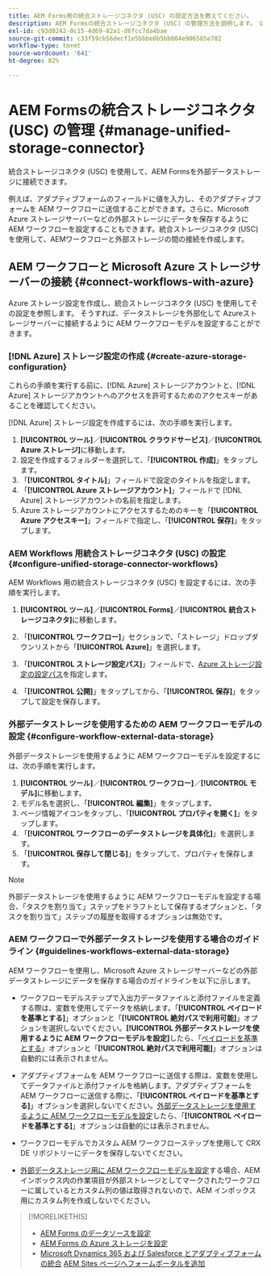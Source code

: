 ```yaml
---
title: AEM Forms用の統合ストレージコネクタ (USC) の設定方法を教えてください。
description: AEM Formsの統合ストレージコネクタ (USC) の管理方法を説明します。 Unified Storage Connector(USC) を使用して、AEM Formsを外部データストレージに接続します。
exl-id: c93d0242-0c15-4d69-82a1-d6fcc7da4bae
source-git-commit: c33f59cb56decf1e5bbbe0b5bb084e906585e702
workflow-type: tm+mt
source-wordcount: '641'
ht-degree: 82%

---
```


# AEM Formsの統合ストレージコネクタ (USC) の管理 {#manage-unified-storage-connector}

統合ストレージコネクタ (USC) を使用して、AEM Formsを外部データストレージに接続できます。

例えば、アダプティブフォームのフィールドに値を入力し、そのアダプティブフォームを AEM ワークフローに送信することができます。さらに、Microsoft Azure ストレージサーバーなどの外部ストレージにデータを保存するように AEM ワークフローを設定することもできます。統合ストレージコネクタ (USC) を使用して、AEMワークフローと外部ストレージの間の接続を作成します。

## AEM ワークフローと Microsoft Azure ストレージサーバーの接続 {#connect-workflows-with-azure}

Azure ストレージ設定を作成し、統合ストレージコネクタ (USC) を使用してその設定を参照します。 そうすれば、データストレージを外部化して Azureストレージサーバーに接続するように AEM ワークフローモデルを設定することができます。

### [!DNL Azure] ストレージ設定の作成 {#create-azure-storage-configuration}

これらの手順を実行する前に、[!DNL Azure] ストレージアカウントと、[!DNL Azure] ストレージアカウントへのアクセスを許可するためのアクセスキーがあることを確認してください。

[!DNL Azure] ストレージ設定を作成するには、次の手順を実行します。

1. **[!UICONTROL ツール]**／**[!UICONTROL クラウドサービス]**／**[!UICONTROL Azure ストレージ]**&#x200B;に移動します。
1. 設定を作成するフォルダーを選択して、「**[!UICONTROL 作成]**」をタップします。
1. 「**[!UICONTROL タイトル]**」フィールドで設定のタイトルを指定します。
1. 「**[!UICONTROL Azure ストレージアカウント]**」フィールドで [!DNL Azure] ストレージアカウントの名前を指定します。
1. Azure ストレージアカウントにアクセスするためのキーを「**[!UICONTROL Azure アクセスキー]**」フィールドで指定し、「**[!UICONTROL 保存]**」をタップします。

### AEM Workflows 用統合ストレージコネクタ (USC) の設定 {#configure-unified-storage-connector-workflows}

AEM Workflows 用の統合ストレージコネクタ (USC) を設定するには、次の手順を実行します。

1. **[!UICONTROL ツール]**／**[!UICONTROL Forms]**／**[!UICONTROL 統合ストレージコネクタ]**&#x200B;に移動します。

1. 「**[!UICONTROL ワークフロー]**」セクションで、「ストレージ」ドロップダウンリストから「**[!UICONTROL Azure]**」を選択します。
1. 「**[!UICONTROL ストレージ設定パス]**」フィールドで、[Azure ストレージ設定の設定パス](#create-azure-storage-configuration)を指定します。
1. 「**[!UICONTROL 公開]**」をタップしてから、「**[!UICONTROL 保存]**」をタップして設定を保存します。

### 外部データストレージを使用するための AEM ワークフローモデルの設定 {#configure-workflow-external-data-storage}

外部データストレージを使用するように AEM ワークフローモデルを設定するには、次の手順を実行します。

1. **[!UICONTROL ツール]**／**[!UICONTROL ワークフロー]**／**[!UICONTROL モデル]**&#x200B;に移動します。
1. モデル名を選択し、「**[!UICONTROL 編集]**」をタップします。
1. ページ情報アイコンをタップし、「**[!UICONTROL プロパティを開く]**」をタップします。
1. 「**[!UICONTROL ワークフローのデータストレージを具体化]**」を選択します。
1. 「**[!UICONTROL 保存して閉じる]**」をタップして、プロパティを保存します。

>[!NOTE]
>
>外部データストレージを使用するように AEM ワークフローモデルを設定する場合、「タスクを割り当て」ステップをドラフトとして保存するオプションと、「タスクを割り当て」ステップの履歴を取得するオプションは無効です。

### AEM ワークフローで外部データストレージを使用する場合のガイドライン {#guidelines-workflows-external-data-storage}

AEM ワークフローを使用し、Microsoft Azure ストレージサーバーなどの外部データストレージにデータを保存する場合のガイドラインを以下に示します。

* ワークフローモデルステップで入出力データファイルと添付ファイルを定義する際は、変数を使用してデータを格納します。「**[!UICONTROL ペイロードを基準とする]**」オプションと「**[!UICONTROL 絶対パスで利用可能]**」オプションを選択しないでください。**[!UICONTROL 外部データストレージを使用するように AEM ワークフローモデルを設定]**&#x200B;したら、「[ペイロードを基準とする](#configure-workflow-external-data-storage)」オプションと「**[!UICONTROL 絶対パスで利用可能]**」オプションは自動的には表示されません。

* アダプティブフォームを AEM ワークフローに送信する際は、変数を使用してデータファイルと添付ファイルを格納します。アダプティブフォームを AEM ワークフローに送信する際に、「**[!UICONTROL ペイロードを基準とする]**」オプションを選択しないでください。[外部データストレージを使用するように AEM ワークフローモデルを設定](#configure-workflow-external-data-storage)したら、「**[!UICONTROL ペイロードを基準とする]**」オプションは自動的には表示されません。

* ワークフローモデルでカスタム AEM ワークフローステップを使用して CRX DE リポジトリーにデータを保存しないでください。

* [外部データストレージ用に AEM ワークフローモデルを設定](#configure-workflow-external-data-storage)する場合、AEM インボックス内の作業項目が外部ストレージとしてマークされたワークフローに属しているとカスタム列の値は取得されないので、AEM インボックス用にカスタム列を作成しないでください。

>[!MORELIKETHIS]
>
>* [AEM Forms のデータソースを設定](/help/forms/configure-data-sources.md)
>* [AEM Forms の Azure ストレージを設定](/help/forms/configure-azure-storage.md)
>* [Microsoft Dynamics 365 および Salesforce とアダプティブフォームの統合](/help/forms/configure-msdynamics-salesforce.md)
>  [AEM Sites ページへフォームポータルを追加](/help/forms/configure-forms-portal.md)
